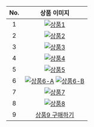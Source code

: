 | No. | 상품 이미지 |
|:---:|:-----------:|
| 1 | [![상품1](https://github.com/user-attachments/assets/fecb2135-0c90-43e5-af45-a8459e0685d9)](https://link.coupang.com/a/cBX9wG) |
| 2 | [![상품2](https://github.com/user-attachments/assets/3d0ebe11-c99d-490b-aa48-32426da5817a)](https://link.coupang.com/a/cBYbTb) |
| 3 | [![상품3](https://github.com/user-attachments/assets/af559a30-f5db-436d-aa46-34cb28ceb2e1)](https://link.coupang.com/a/cBYcoz) |
| 4 | [![상품4](https://github.com/user-attachments/assets/d898b4ad-2921-4265-ae77-d5fe663ffc6c)](https://link.coupang.com/a/cBYjSD) |
| 5 | [![상품5](https://github.com/user-attachments/assets/acf8614d-0361-4ba3-ae89-36503f975213)](https://link.coupang.com/a/cBYkGh) |
| 6 | [![상품6-A](https://github.com/user-attachments/assets/49b7d555-9660-42f8-b2a2-2176d214edd6)](https://link.coupang.com/a/cBYkL9) [![상품6-B](https://github.com/user-attachments/assets/e460215d-f6e2-4cd4-955f-15d95746d90e)](https://link.coupang.com/a/cBYkL9) |
| 7 | [![상품7](https://github.com/user-attachments/assets/4195111b-8cd6-451c-afc7-3a14a6a5b023)](https://link.coupang.com/a/cBYlYz) |
| 8 | [![상품8](https://github.com/user-attachments/assets/6cc086e9-32f1-4b89-a8a4-12e107600ec9)](https://link.coupang.com/a/cBYmfm) |
| 9 | [상품9 구매하기](https://link.coupang.com/a/cBYxhN) |
